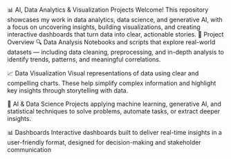 📊 AI, Data Analytics & Visualization Projects
Welcome! This repository showcases my work in data analytics, data science, and generative AI, with a focus on uncovering insights, building visualizations, and creating interactive dashboards that turn data into clear, actionable stories.
📁 Project Overview
🔍 Data Analysis
Notebooks and scripts that explore real-world datasets — including data cleaning, preprocessing, and in-depth analysis to identify trends, patterns, and meaningful correlations.

📈 Data Visualization
Visual representations of data using clear and compelling charts. These help simplify complex information and highlight key insights through storytelling with data.

🧠 AI & Data Science
Projects applying machine learning, generative AI, and statistical techniques to solve problems, automate tasks, or extract deeper insights.

📊 Dashboards
Interactive dashboards built to deliver real-time insights in a user-friendly format, designed for decision-making and stakeholder communication

